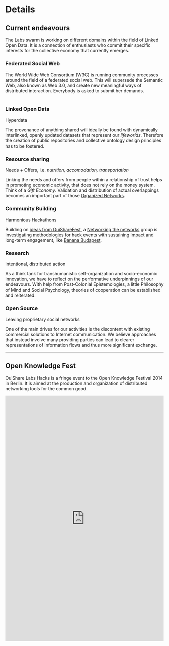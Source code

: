 # Details

## Current endeavours

The Labs swarm is working on different domains within the field of Linked Open Data. It is a connection of enthusiasts who commit their specific interests for the collective economy that currently emerges.

### **Federated Social Web**<br />

The World Wide Web Consortium (W3C) is running community processes around the field of a federated social web. This will supersede the Semantic Web, also known as Web 3.0, and create new meaningful ways of distributed interaction. Everybody is asked to submit her demands.<br />&nbsp;

### **Linked Open Data**

Hyperdata

The provenance of anything shared will ideally be found with dynamically interlinked, openly updated datasets that represent our *lifeworlds*. Therefore the creation of public repositories and collective ontology design principles has to be fostered.

### **Resource sharing**

Needs + Offers, i.e. *nutrition, accomodation, transportation*

Linking the needs and offers from people within a relationship of trust helps in promoting economic activity, that does not rely on the money system. Think of a *Gift Economy*. Validation and distribution of actual overlappings becomes an important part of those [Organized Networks](http://nedrossiter.org/?p=371).

### **Community Building**

Harmonious Hackathons

Building on [ideas from OuiShareFest](https://edgeryders.eu/nadias-notes-from-ouisharefest), a [Networking the networks](https://hackpad.com/Network-of-Networks-session-follow-up-YEfYiLeACdG) group is investigating methodologies for hack events with sustaining impact and long-term engagement, like [Banana Budapest](https://hackpad.com/Banana-in-Place-ECyuFM9OWqE).

### **Research**

intentional, distributed action

As a think tank for transhumanistic self-organization and socio-economic innovation, we have to reflect on the performative underpinnings of our endeavours. With help from Post-Colonial Epistemologies, a little Philosophy of Mind and Social Psychology, theories of cooperation can be established and reiterated.

### **Open Source**

Leaving proprietary social networks

One of the main drives for our activities is the discontent with existing commercial solutions to Internet communication. We believe approaches that instead involve many providing parties can lead to clearer representations of information flows and thus more significant exchange.

---

## Open Knowledge Fest

OuiShare Labs Hacks is a fringe event to the Open Knowledge Festival 2014 in Berlin. It is aimed at the production and organization of distributed networking tools for the common good.

<iframe src="http://timemapper.okfnlabs.org/anon/zcyaij-okfest-fringe-events-timemapper?embed=1#2" frameborder="0" style="border: none; max-width:960px; display:block; margin: 0 auto;" width="100%" height="780;"></iframe>
